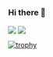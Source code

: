 ### Hi there 👋

<span>
  <img align="center" src="https://github-readme-stats.vercel.app/api?username=foostan&count_private=true&show_icons=true&&theme=onedark" />
</span>

<span>
  <img align="center" src="https://github-readme-stats.vercel.app/api/top-langs/?username=foostan&theme=onedark&layout=compact" />
</span>

[![trophy](https://github-profile-trophy.vercel.app/?username=foostan&theme=onedark&rank=SECRET,SSS,SS,S,AAA,AA,A)](https://github.com/ryo-ma/github-profile-trophy)
